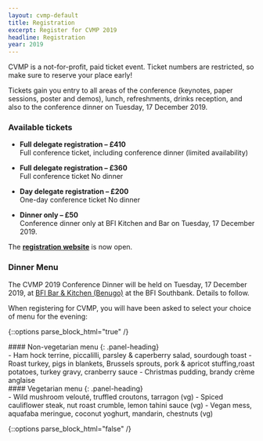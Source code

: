 ```yaml
---
layout: cvmp-default
title: Registration
excerpt: Register for CVMP 2019
headline: Registration
year: 2019
---
```


CVMP is a not-for-profit, paid ticket event.
Ticket numbers are restricted, so make sure to reserve your place early!

Tickets gain you entry to all areas of the conference (keynotes, paper sessions, poster and demos), lunch, refreshments, drinks reception, and also to the conference dinner on Tuesday, 17 December 2019.

<!-- **Please note:** The CVMP 2018 Conference Dinner is included only for registrations _before 3 December 2018_. No further dinner tickets will be available after 3 December 2018 17:00. -->

<!-- <span class="label label-info">**Please note:**</span> -->
<!-- **Tickets for CVMP 2018 have now sold out.** -->
<!-- There are no further dinner tickets available. -->



<!-- Please note that registration for the meal is full. It is now no longer possible to change/ edit your menu choices. Please contact the restaurant direct on the evening with any issues. -->

### Available tickets 

 - **Full delegate registration – £410**  
Full conference ticket, including conference dinner (limited availability)

- **Full delegate registration – £360**  
Full conference ticket
<span class="label label-info">No dinner</span>

- **Day delegate registration – £200**  
One-day conference ticket
<span class="label label-info">No dinner</span>

- **Dinner only – £50**  
Conference dinner only at BFI Kitchen and Bar on Tuesday, 17 December 2019.

The **[registration website](https://store.york.ac.uk/product-catalogue/computer-science/cvmp-2019)** is now open. 

<a name="dinner"></a>
### Dinner Menu
The CVMP 2019 Conference Dinner will be held on Tuesday, 17 December 2019, at [BFI Bar & Kitchen (Benugo)](https://www.benugo.com/restaurants/bfi-bar-kitchen) at the BFI Southbank. Details to follow.

When registering for CVMP, you will have been asked to select your choice of menu for the evening:

{::options parse_block_html="true" /}

<div class="panel panel-default">
#### Non-vegetarian menu
{: .panel-heading}
<div class="panel-body">
- Ham hock terrine, piccalilli, parsley & caperberry salad, sourdough toast
- Roast turkey, pigs in blankets, Brussels sprouts, pork & apricot stuffing,roast potatoes, turkey gravy, cranberry sauce
- Christmas pudding, brandy crème anglaise
</div>
</div>

<div class="panel panel-default">
#### Vegetarian menu
{: .panel-heading}
<div class="panel-body">
- Wild mushroom velouté, truffled croutons, tarragon (vg)
- Spiced cauliflower steak, nut roast crumble, lemon tahini sauce (vg)
- Vegan mess, aquafaba meringue, coconut yoghurt, mandarin, chestnuts (vg)
</div>
</div>

{::options parse_block_html="false" /}


